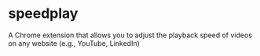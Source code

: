 # speedplay
A Chrome extension that allows you to adjust the playback speed of videos on any website (e.g., YouTube, LinkedIn)
